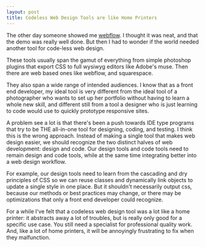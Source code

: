 ```yaml
---
layout: post
title: Codeless Web Design Tools are like Home Printers
---
```


The other day someone showed me [webflow](https://webflow.com). I thought it was neat, and that the demo was really well done. But then I had to wonder if the world needed another tool for code-less web design.

These tools usually span the gamut of everything from simple photoshop plugins that export CSS to full wysiwyg editors like Adobe's muse. Then there are web based ones like webflow, and squarespace.

They also span a wide range of intended audiences. I know that as a front end developer, my ideal tool is very different from the ideal tool of a photographer who wants to set up her portfolio without having to learn a whole new skill, and different still from a tool a designer who is just learning to code would use to quickly prototype responsive sites.

A problem  see a lot is that there's been a push towards IDE type programs that try to be THE all-in-one tool for designing, coding, and testing. I think this is the wrong approach. Instead of making a single tool that makes web design easier, we should recognize the two distinct halves of web development: design and code. Our design tools and code tools need to remain design and code tools, while at the same time integrating better into a web design workflow.

For example, our design tools need to learn from the cascading and dry principles of CSS so we can reuse classes and dynamically link objects to update a single style in one place. But it shouldn't necessarily output css, because our methods or best practices may change, or there may be optimizations that only a front end developer could recognize.

For a while I've felt that a codeless web design tool was a lot like a home printer: it abstracts away a lot of troubles, but is really only good for a specific use case. You still need a specialist for professional quality work. And, like a lot of home printers, it will be annoyingly frustrating to fix when they malfunction. 
